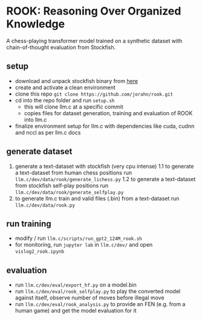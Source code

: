 # ROOK: Reasoning Over Organized Knowledge

A chess-playing transformer model trained on a synthetic dataset with chain-of-thought evaluation from Stockfish.

## setup
- download and unpack stockfish binary from [here](https://github.com/official-stockfish/Stockfish)
- create and activate a clean environment
- clone this repo `git clone https://github.com/jorahn/rook.git`
- cd into the repo folder and run `setup.sh`
  - this will clone llm.c at a specific commit
  - copies files for dataset generation, training and evaluation of ROOK into llm.c
- finalize environment setup for llm.c with dependencies like cuda, cudnn and nccl as per llm.c docs

## generate dataset
1. generate a text-dataset with stockfish (very cpu intense)
  1.1 to generate a text-dataset from human chess positions run `llm.c/dev/data/rook/generate_lichess.py`
  1.2 to generate a text-dataset from stockfish self-play positions run `llm.c/dev/data/rook/generate_selfplay.py`
2. to generate llm.c train and valid files (.bin) from a text-dataset run `llm.c/dev/data/rook.py`

## run training
- modify / run `llm.c/scripts/run_gpt2_124M_rook.sh`
- for monitoring, run `jupyter lab` in `llm.c/dev/` and open `vislog2_rook.ipynb`

## evaluation
- run `llm.c/dev/eval/export_hf.py` on a model.bin
- run `llm.c/dev/eval/rook_selfplay.py` to play the converted model against itself, observe number of moves before illegal move
- run `llm.c/dev/eval/rook_analysis.py` to provide an FEN (e.g. from a human game) and get the model evaluation for it
